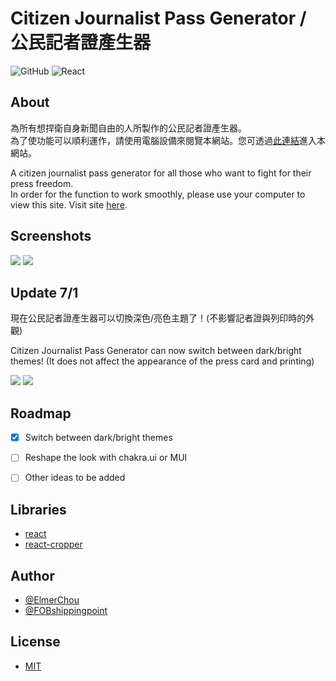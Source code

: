 # Citizen Journalist Pass Generator / 公民記者證產生器
![GitHub](https://img.shields.io/github/license/elmerchou/journalist_pass?style=for-the-badge) ![React](https://img.shields.io/badge/Made%20with-React-61DAFB?logo=React&style=for-the-badge)

## About

為所有想捍衛自身新聞自由的人所製作的公民記者證產生器。  
為了使功能可以順利運作，請使用電腦設備來閱覽本網站。您可透過[此連結](https://elmerchou.github.io/journalist_pass/)進入本網站。

A citizen journalist pass generator for all those who want to fight for their press freedom.  
In order for the function to work smoothly, please use your computer to view this site.
Visit site [here](https://elmerchou.github.io/journalist_pass/).

## Screenshots

![](https://i.imgur.com/j5s5pDu.png)
![](https://i.imgur.com/COuRFKe.png)

## Update 7/1

現在公民記者證產生器可以切換深色/亮色主題了！(不影響記者證與列印時的外觀)

Citizen Journalist Pass Generator can now switch between dark/bright themes! (It does not affect the appearance of the press card and printing)

![](https://i.imgur.com/74lpKQ0.png)
![](https://i.imgur.com/Qm5cc09.png)

## Roadmap

- [X] Switch between dark/bright themes
- [ ] Reshape the look with chakra.ui or MUI
- [ ] Other ideas to be added


## Libraries

- [react](https://www.npmjs.com/package/react)
- [react-cropper](https://www.npmjs.com/package/react-cropper)

## Author

- [@ElmerChou](https://github.com/elmerchou)
- [@FOBshippingpoint](https://github.com/FOBshippingpoint)

## License

- [MIT](https://choosealicense.com/licenses/mit/)
